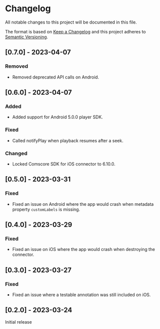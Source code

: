 # Changelog

All notable changes to this project will be documented in this file.

The format is based on [Keep a Changelog](http://keepachangelog.com/en/1.0.0/)
and this project adheres to [Semantic Versioning](http://semver.org/spec/v2.0.0.html).

## [0.7.0] - 2023-04-07

### Removed

- Removed deprecated API calls on Android.

## [0.6.0] - 2023-04-07

### Added

- Added support for Android 5.0.0 player SDK.

### Fixed

- Called notifyPlay when playback resumes after a seek.

### Changed

- Locked Comscore SDK for iOS connector to 6.10.0.

## [0.5.0] - 2023-03-31

### Fixed

- Fixed an issue on Android where the app would crash when metadata property `customLabels` is missing.

## [0.4.0] - 2023-03-29

### Fixed

- Fixed an issue on iOS where the app would crash when destroying the connector.

## [0.3.0] - 2023-03-27

### Fixed

- Fixed an issue where a testable annotation was still included on iOS.

## [0.2.0] - 2023-03-24

Initial release
